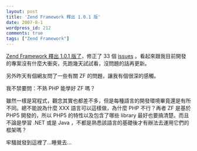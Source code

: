 ```yaml
---
layout: post
title: 'Zend Framework 釋出 1.0.1 版'
date: 2007-8-1
wordpress_id: 212
comments: true
tags: ["Zend Framework"]
---
```


[Zend Framework 釋出 1.0.1 版了](http://devzone.zend.com/article/2389-Zend-Framework-1.0.1-Releases)，修正了 33 個 [issues](http://framework.zend.com/changelog) 。看起來跟我目前開發的專案沒有什麼大衝突，先跑幾天試試看，沒問題的話再更新。

另外昨天有個網友問了一些有關 ZF 的問題，讓我有個很深的感觸。

我不禁要問：不熟 PHP 能學好 ZF 嗎？ 

雖然一樣是寫程式，觀念其實也都差不多，但是每種語言的開發環境畢竟還是有所不同。總不能說為什麼 XXX 語言可以這樣做，為什麼 PHP 不行？再者 ZF 是基於 PHP5 開發的，所以 PHP5 的特性以及包含了哪些 library 最好也要搞清楚。而且不論是學習 .NET 或是 Java ，不都是熟悉該語言的基礎後才有辦法去運用它們的框架嗎？ 

牢騷就發到這裡了...睡覺去...
